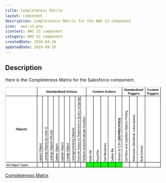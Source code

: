 ```yaml
---
title: Completeness Matrix
layout: component
description: Completeness Matrix for the AWS S3 component
icon:  aws-s3.png
icontext: AWS S3 component
category: AWS S3 component
createdDate: 2016-04-16
updatedDate: 2019-09-25
---
```


## Description

Here is the Completeness Matrix for the Salesforce component.

![Completeness Matrix for the AWS S3 component](img/completeness-matrix.png)

[Completeness Matrix](https://docs.google.com/spreadsheets/d/1LhKgsTvF32YAmBRh742YxnkrMEGlPEERJc9B6pj4L6E/edit#gid=0)
